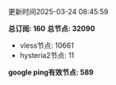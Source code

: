 更新时间2025-03-24 08:45:59

**总订阅: 160**
**总节点: 32090**
- vless节点: 10661
- hysteria2节点: 11

**google ping有效节点: 589**
